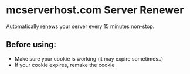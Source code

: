 # mcserverhost.com Server Renewer
Automatically renews your server every 15 minutes non-stop.

## Before using:
- Make sure your cookie is working (it may expire sometimes..)
- If your cookie expires, remake the cookie
